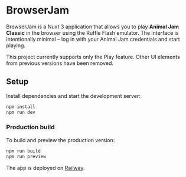 # BrowserJam

BrowserJam is a Nuxt 3 application that allows you to play **Animal Jam Classic** in the browser using the Ruffle Flash emulator. The interface is intentionally minimal – log in with your Animal Jam credentials and start playing.

This project currently supports only the Play feature. Other UI elements from previous versions have been removed.

## Setup

Install dependencies and start the development server:

```bash
npm install
npm run dev
```

### Production build

To build and preview the production version:

```bash
npm run build
npm run preview
```

The app is deployed on [Railway](https://animaljam.up.railway.app/).
